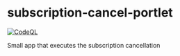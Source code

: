 # subscription-cancel-portlet
[![CodeQL](https://github.com/qbicsoftware/subscription-cancel-portlet/actions/workflows/codeql-analysis.yml/badge.svg?branch=main)](https://github.com/qbicsoftware/subscription-cancel-portlet/actions/workflows/codeql-analysis.yml)

Small app that executes the subscription cancellation 
